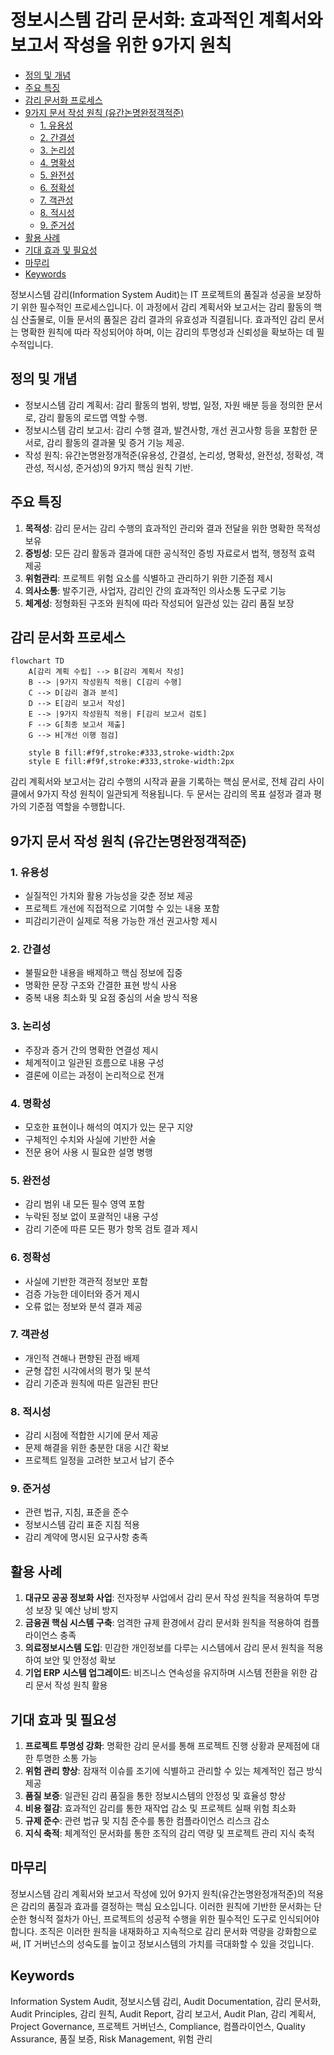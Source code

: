 # 정보시스템 감리 문서화: 효과적인 계획서와 보고서 작성을 위한 9가지 원칙

<!-- mtoc-start -->

- [정의 및 개념](#정의-및-개념)
- [주요 특징](#주요-특징)
- [감리 문서화 프로세스](#감리-문서화-프로세스)
- [9가지 문서 작성 원칙 (유간논명완정객적준)](#9가지-문서-작성-원칙-유간논명완정객적준)
  - [1. 유용성](#1-유용성)
  - [2. 간결성](#2-간결성)
  - [3. 논리성](#3-논리성)
  - [4. 명확성](#4-명확성)
  - [5. 완전성](#5-완전성)
  - [6. 정확성](#6-정확성)
  - [7. 객관성](#7-객관성)
  - [8. 적시성](#8-적시성)
  - [9. 준거성](#9-준거성)
- [활용 사례](#활용-사례)
- [기대 효과 및 필요성](#기대-효과-및-필요성)
- [마무리](#마무리)
- [Keywords](#keywords)

<!-- mtoc-end -->

정보시스템 감리(Information System Audit)는 IT 프로젝트의 품질과 성공을 보장하기 위한 필수적인 프로세스입니다. 이 과정에서 감리 계획서와 보고서는 감리 활동의 핵심 산출물로, 이들 문서의 품질은 감리 결과의 유효성과 직결됩니다. 효과적인 감리 문서는 명확한 원칙에 따라 작성되어야 하며, 이는 감리의 투명성과 신뢰성을 확보하는 데 필수적입니다.

## 정의 및 개념

- 정보시스템 감리 계획서: 감리 활동의 범위, 방법, 일정, 자원 배분 등을 정의한 문서로, 감리 활동의 로드맵 역할 수행.
- 정보시스템 감리 보고서: 감리 수행 결과, 발견사항, 개선 권고사항 등을 포함한 문서로, 감리 활동의 결과물 및 증거 기능 제공.
- 작성 원칙: 유간논명완정개적준(유용성, 간결성, 논리성, 명확성, 완전성, 정확성, 객관성, 적시성, 준거성)의 9가지 핵심 원칙 기반.

## 주요 특징

1. **목적성**: 감리 문서는 감리 수행의 효과적인 관리와 결과 전달을 위한 명확한 목적성 보유
2. **증빙성**: 모든 감리 활동과 결과에 대한 공식적인 증빙 자료로서 법적, 행정적 효력 제공
3. **위험관리**: 프로젝트 위험 요소를 식별하고 관리하기 위한 기준점 제시
4. **의사소통**: 발주기관, 사업자, 감리인 간의 효과적인 의사소통 도구로 기능
5. **체계성**: 정형화된 구조와 원칙에 따라 작성되어 일관성 있는 감리 품질 보장

## 감리 문서화 프로세스

```mermaid
flowchart TD
    A[감리 계획 수립] --> B[감리 계획서 작성]
    B --> |9가지 작성원칙 적용| C[감리 수행]
    C --> D[감리 결과 분석]
    D --> E[감리 보고서 작성]
    E --> |9가지 작성원칙 적용| F[감리 보고서 검토]
    F --> G[최종 보고서 제출]
    G --> H[개선 이행 점검]

    style B fill:#f9f,stroke:#333,stroke-width:2px
    style E fill:#f9f,stroke:#333,stroke-width:2px
```

감리 계획서와 보고서는 감리 수행의 시작과 끝을 기록하는 핵심 문서로, 전체 감리 사이클에서 9가지 작성 원칙이 일관되게 적용됩니다. 두 문서는 감리의 목표 설정과 결과 평가의 기준점 역할을 수행합니다.

## 9가지 문서 작성 원칙 (유간논명완정객적준)

### 1. 유용성

- 실질적인 가치와 활용 가능성을 갖춘 정보 제공
- 프로젝트 개선에 직접적으로 기여할 수 있는 내용 포함
- 피감리기관이 실제로 적용 가능한 개선 권고사항 제시

### 2. 간결성

- 불필요한 내용을 배제하고 핵심 정보에 집중
- 명확한 문장 구조와 간결한 표현 방식 사용
- 중복 내용 최소화 및 요점 중심의 서술 방식 적용

### 3. 논리성

- 주장과 증거 간의 명확한 연결성 제시
- 체계적이고 일관된 흐름으로 내용 구성
- 결론에 이르는 과정이 논리적으로 전개

### 4. 명확성

- 모호한 표현이나 해석의 여지가 있는 문구 지양
- 구체적인 수치와 사실에 기반한 서술
- 전문 용어 사용 시 필요한 설명 병행

### 5. 완전성

- 감리 범위 내 모든 필수 영역 포함
- 누락된 정보 없이 포괄적인 내용 구성
- 감리 기준에 따른 모든 평가 항목 검토 결과 제시

### 6. 정확성

- 사실에 기반한 객관적 정보만 포함
- 검증 가능한 데이터와 증거 제시
- 오류 없는 정보와 분석 결과 제공

### 7. 객관성

- 개인적 견해나 편향된 관점 배제
- 균형 잡힌 시각에서의 평가 및 분석
- 감리 기준과 원칙에 따른 일관된 판단

### 8. 적시성

- 감리 시점에 적합한 시기에 문서 제공
- 문제 해결을 위한 충분한 대응 시간 확보
- 프로젝트 일정을 고려한 보고서 납기 준수

### 9. 준거성

- 관련 법규, 지침, 표준을 준수
- 정보시스템 감리 표준 지침 적용
- 감리 계약에 명시된 요구사항 충족

## 활용 사례

1. **대규모 공공 정보화 사업**: 전자정부 사업에서 감리 문서 작성 원칙을 적용하여 투명성 보장 및 예산 낭비 방지
2. **금융권 핵심 시스템 구축**: 엄격한 규제 환경에서 감리 문서화 원칙을 적용하여 컴플라이언스 충족
3. **의료정보시스템 도입**: 민감한 개인정보를 다루는 시스템에서 감리 문서 원칙을 적용하여 보안 및 안정성 확보
4. **기업 ERP 시스템 업그레이드**: 비즈니스 연속성을 유지하며 시스템 전환을 위한 감리 문서 작성 원칙 활용

## 기대 효과 및 필요성

1. **프로젝트 투명성 강화**: 명확한 감리 문서를 통해 프로젝트 진행 상황과 문제점에 대한 투명한 소통 가능
2. **위험 관리 향상**: 잠재적 이슈를 조기에 식별하고 관리할 수 있는 체계적인 접근 방식 제공
3. **품질 보증**: 일관된 감리 품질을 통한 정보시스템의 안정성 및 효율성 향상
4. **비용 절감**: 효과적인 감리를 통한 재작업 감소 및 프로젝트 실패 위험 최소화
5. **규제 준수**: 관련 법규 및 지침 준수를 통한 컴플라이언스 리스크 감소
6. **지식 축적**: 체계적인 문서화를 통한 조직의 감리 역량 및 프로젝트 관리 지식 축적

## 마무리

정보시스템 감리 계획서와 보고서 작성에 있어 9가지 원칙(유간논명완정개적준)의 적용은 감리의 품질과 효과를 결정하는 핵심 요소입니다. 이러한 원칙에 기반한 문서화는 단순한 형식적 절차가 아닌, 프로젝트의 성공적 수행을 위한 필수적인 도구로 인식되어야 합니다. 조직은 이러한 원칙을 내재화하고 지속적으로 감리 문서화 역량을 강화함으로써, IT 거버넌스의 성숙도를 높이고 정보시스템의 가치를 극대화할 수 있을 것입니다.

## Keywords

Information System Audit, 정보시스템 감리, Audit Documentation, 감리 문서화, Audit Principles, 감리 원칙, Audit Report, 감리 보고서, Audit Plan, 감리 계획서, Project Governance, 프로젝트 거버넌스, Compliance, 컴플라이언스, Quality Assurance, 품질 보증, Risk Management, 위험 관리
